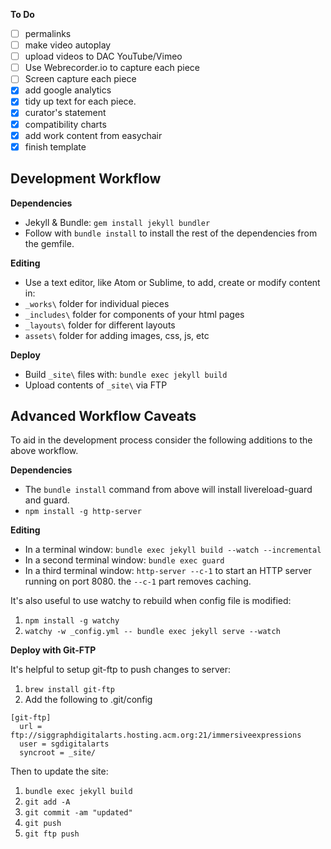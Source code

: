 **To Do**
- [ ] permalinks
- [ ] make video autoplay
- [ ] upload videos to DAC YouTube/Vimeo
- [ ] Use Webrecorder.io to capture each piece
- [ ] Screen capture each piece
- [x] add google analytics
- [x] tidy up text for each piece. 
- [x] curator's statement
- [x] compatibility charts  
- [x] add work content from easychair
- [x] finish template

## Development Workflow

**Dependencies**
- Jekyll & Bundle: `gem install jekyll bundler`
- Follow with `bundle install` to install the rest of the dependencies from the gemfile.

**Editing**
- Use a text editor, like Atom or Sublime, to add, create or modify content in: 
- `_works\` folder for individual pieces
- `_includes\` folder for components of your html pages
- `_layouts\` folder for different layouts 
- `assets\` folder for adding images, css, js, etc

**Deploy**
- Build `_site\` files with: `bundle exec jekyll build`
- Upload contents of `_site\` via FTP

## Advanced Workflow Caveats
To aid in the development process consider the following additions to the above workflow.

**Dependencies**
- The `bundle install` command from above will install livereload-guard and guard.
- `npm install -g http-server`

**Editing**
- In a terminal window: `bundle exec jekyll build --watch --incremental`
- In a second terminal window: `bundle exec guard`
- In a third terminal window: `http-server --c-1` to start an HTTP server running on port 8080. the `--c-1` part removes caching.

It's also useful to use watchy to rebuild when config file is modified: 
1. `npm install -g watchy`
2. `watchy -w _config.yml -- bundle exec jekyll serve --watch`

**Deploy with Git-FTP**

It's helpful to setup git-ftp to push changes to server:

1. `brew install git-ftp`
2. Add the following to .git/config

```
[git-ftp]
  url = ftp://siggraphdigitalarts.hosting.acm.org:21/immersiveexpressions
  user = sgdigitalarts
  syncroot = _site/
```

Then to update the site:

1. `bundle exec jekyll build`
2. `git add -A`
3. `git commit -am "updated"`
4. `git push`
5. `git ftp push`

